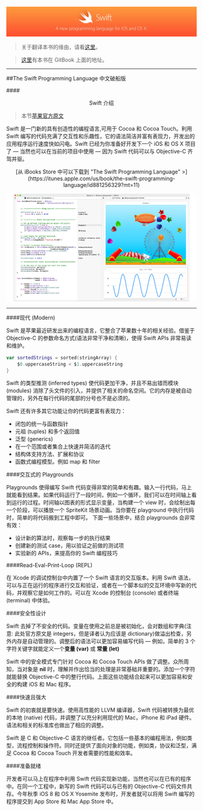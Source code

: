 ![image](swift-banner.png)

> 关于翻译本书的缘由，请看[这里](why_this_project/README.html)。

> [这里](http://beyondvincent.gitbooks.io/the-swift-programming-language-chinese-bv-version/)有本书在 GitBook 上面的地址。

---

##The Swift Programming Language 中文破船版


####<center>Swift 介绍</center>

> 本节[苹果官方原文](https://developer.apple.com/swift/)

Swift 是一门新的具有创造性的编程语言,可用于 Cocoa 和 Cocoa Touch。利用 Swift 编写的代码充满了交互性和乐趣性，它的语法简洁并富有表现力，开发出的应用程序运行速度快如闪电。Swift 已经为你准备好开发下一个 iOS 和 OS X 项目了 — 当然也可以在当前的项目中使用 — 因为 Swift 代码可以与 Objective-C 齐驾并驱。

<center>[从 iBooks Store 中可以下载到 "The Swift Programming Language" >](https://itunes.apple.com/us/book/the-swift-programming-language/id881256329?mt=11)</center>

![image](swift-screenshot.jpg)

---

####现代 (Modern)

Swift 是苹果最近研发出来的编程语言，它整合了苹果数十年的相关经验。借鉴于 Objective-C 的参数命名方式(语法非常干净和清晰)，使得 Swift  APIs 非常易读和维护。

```swift
var sortedStrings = sorted(stringArray) {
    $0.uppercaseString < $1.uppercaseString
}
```

Swift 的类型推测 (inferred types) 使代码更加干净，并且不易出错而模块 (modules) 消除了头文件的引入，并提供了相关的命名空间。它的内存是被自动管理的，另外在每行代码的尾部的分号也不是必须的。

Swift 还有许多其它功能让你的代码更富有表现力：
* 闭包的统一与函数指针
* 元祖 (tuples) 和多个返回值
* 泛型 (generics)
* 在一个范围或者集合上快速并简洁的迭代
* 结构体支持方法、扩展和协议
* 函数式编程模型。例如 map 和 filter

####交互式的 Playgrounds

Playgrounds 使得编写 Swift 代码变得非常的简单和有趣。输入一行代码，马上就能看到结果。如果代码运行了一段时间，例如一个循环，我们可以在时间轴上看到运行的过程。时间轴以图表的形式显示变量，当构建一个 view 时，会绘制出每一个阶段，可以播放一个 SpriteKit 场景动画。当你要在 playground 中执行代码时，简单的将代码搬到工程中即可。 下面一些场景中，结合 playgrounds 会非常有效：

* 设计新的算法时，观察每一步的执行结果
* 创建新的测试 case，用以验证之前做的测试项
* 实验新的 APIs，来提高你的 Swift 编程技巧

####Read-Eval-Print-Loop (REPL)

在 Xcode 的调试控制台中内置了一个 Swift 语言的交互版本。利用 Swift 语法，可以与正在运行的程序进行交互和验证，或者在一个脚本似的交互环境中写新的代码，并观察它是如何工作的。可以在 Xcode 的控制台 (console) 或者终端 (terminal) 中体验。

####安全性设计

Swift 去掉了不安全的代码。变量在使用之前总是被初始化，会对数组和字典(注意: 此处官方原文是 integers，但是译者认为应该是 dictionary)做溢出检查，另外内存是自动管理的。调整后的语法可以更加容易编写代码 — 例如，简单的 3 个字符关键字就能定义一个**变量 (var)** 或 **常量 (let)**

Swift 中的安全模式专门针对 Cocoa 和 Cocoa Touch APIs 做了调整。众所周知，当对象是 **nil** 时，理解并作出恰当的处理是非常基础并重要的。添加一个字符就能替换 Objective-C 中的整行代码。上面这些功能结合起来可以更加容易和安全的构建 iOS 和 Mac 程序。

####快速且强大

Swift 的初衷就是要快速。使用高性能的 LLVM 编译器，Swift 代码被转换为最优的本地 (native) 代码，并调整了以充分利用现代的 Mac，iPhone 和 iPad 硬件。语法和相关的标准库也做出了相应的调整。

Swift 是 C 和 Objective-C 语言的继任者。它包括一些基本的编程用法，例如类型，流程控制和操作符。同时还提供了面向对象的功能，例如类，协议和泛型，满足 Cocoa 和 Cocoa Touch 开发者需要的性能和效率。

####准备就绪

开发者可以马上在程序中利用 Swift 代码实现新功能，当然也可以在已有的程序中。在同一个工程中，新写的 Swift 代码可以与已有的 Objective-C 代码文件共存。今年秋季 iOS 8 和 OS X Yosemite 发布时，开发者就可以将用 Swift 编写的程序提交到 App Store 和 Mac App Store 中。

